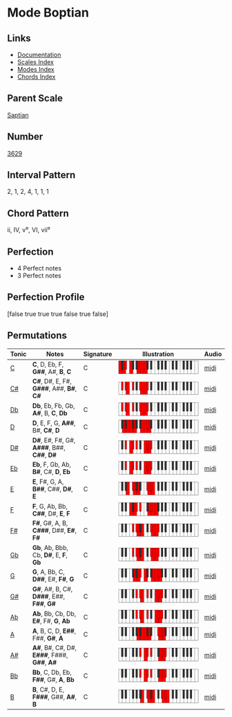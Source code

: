 # Mode Boptian

## Links

- [Documentation](index.md)
- [Scales Index](Scales.md)
- [Modes Index](Modes.md)
- [Chords Index](Chords.md)

## Parent Scale

[Saptian](ScaleSaptian.md)

## Number

[3629](https://ianring.com/musictheory/scales/3629)

## Interval Pattern

2, 1, 2, 4, 1, 1, 1

## Chord Pattern

ii, IV, v⁰, VI, vii⁰

## Perfection

- 4 Perfect notes
- 3 Perfect notes

## Perfection Profile

[false true true true false true false]

## Permutations

| Tonic | Notes | Signature | Illustration | Audio |
|-------|-------|-----------|--------------|-------|
| [C](ModeCNaturalBoptian.md) | **C**, D, Eb, F, **G##**, A#, **B**, **C** | C | ![CNaturalBoptian](ModeCNaturalBoptian.png) | [midi](https://github.com/edipermadi/music/blob/main/docs/ModeCNaturalBoptian.mid?raw=true) |
| [C#](ModeCSharpBoptian.md) | **C#**, D#, E, F#, **G###**, A##, **B#**, **C#** | C | ![CSharpBoptian](ModeCSharpBoptian.png) | [midi](https://github.com/edipermadi/music/blob/main/docs/ModeCSharpBoptian.mid?raw=true) |
| [Db](ModeDFlatBoptian.md) | **Db**, Eb, Fb, Gb, **A#**, B, **C**, **Db** | C | ![DFlatBoptian](ModeDFlatBoptian.png) | [midi](https://github.com/edipermadi/music/blob/main/docs/ModeDFlatBoptian.mid?raw=true) |
| [D](ModeDNaturalBoptian.md) | **D**, E, F, G, **A##**, B#, **C#**, **D** | C | ![DNaturalBoptian](ModeDNaturalBoptian.png) | [midi](https://github.com/edipermadi/music/blob/main/docs/ModeDNaturalBoptian.mid?raw=true) |
| [D#](ModeDSharpBoptian.md) | **D#**, E#, F#, G#, **A###**, B##, **C##**, **D#** | C | ![DSharpBoptian](ModeDSharpBoptian.png) | [midi](https://github.com/edipermadi/music/blob/main/docs/ModeDSharpBoptian.mid?raw=true) |
| [Eb](ModeEFlatBoptian.md) | **Eb**, F, Gb, Ab, **B#**, C#, **D**, **Eb** | C | ![EFlatBoptian](ModeEFlatBoptian.png) | [midi](https://github.com/edipermadi/music/blob/main/docs/ModeEFlatBoptian.mid?raw=true) |
| [E](ModeENaturalBoptian.md) | **E**, F#, G, A, **B##**, C##, **D#**, **E** | C | ![ENaturalBoptian](ModeENaturalBoptian.png) | [midi](https://github.com/edipermadi/music/blob/main/docs/ModeENaturalBoptian.mid?raw=true) |
| [F](ModeFNaturalBoptian.md) | **F**, G, Ab, Bb, **C##**, D#, **E**, **F** | C | ![FNaturalBoptian](ModeFNaturalBoptian.png) | [midi](https://github.com/edipermadi/music/blob/main/docs/ModeFNaturalBoptian.mid?raw=true) |
| [F#](ModeFSharpBoptian.md) | **F#**, G#, A, B, **C###**, D##, **E#**, **F#** | C | ![FSharpBoptian](ModeFSharpBoptian.png) | [midi](https://github.com/edipermadi/music/blob/main/docs/ModeFSharpBoptian.mid?raw=true) |
| [Gb](ModeGFlatBoptian.md) | **Gb**, Ab, Bbb, Cb, **D#**, E, **F**, **Gb** | C | ![GFlatBoptian](ModeGFlatBoptian.png) | [midi](https://github.com/edipermadi/music/blob/main/docs/ModeGFlatBoptian.mid?raw=true) |
| [G](ModeGNaturalBoptian.md) | **G**, A, Bb, C, **D##**, E#, **F#**, **G** | C | ![GNaturalBoptian](ModeGNaturalBoptian.png) | [midi](https://github.com/edipermadi/music/blob/main/docs/ModeGNaturalBoptian.mid?raw=true) |
| [G#](ModeGSharpBoptian.md) | **G#**, A#, B, C#, **D###**, E##, **F##**, **G#** | C | ![GSharpBoptian](ModeGSharpBoptian.png) | [midi](https://github.com/edipermadi/music/blob/main/docs/ModeGSharpBoptian.mid?raw=true) |
| [Ab](ModeAFlatBoptian.md) | **Ab**, Bb, Cb, Db, **E#**, F#, **G**, **Ab** | C | ![AFlatBoptian](ModeAFlatBoptian.png) | [midi](https://github.com/edipermadi/music/blob/main/docs/ModeAFlatBoptian.mid?raw=true) |
| [A](ModeANaturalBoptian.md) | **A**, B, C, D, **E##**, F##, **G#**, **A** | C | ![ANaturalBoptian](ModeANaturalBoptian.png) | [midi](https://github.com/edipermadi/music/blob/main/docs/ModeANaturalBoptian.mid?raw=true) |
| [A#](ModeASharpBoptian.md) | **A#**, B#, C#, D#, **E###**, F###, **G##**, **A#** | C | ![ASharpBoptian](ModeASharpBoptian.png) | [midi](https://github.com/edipermadi/music/blob/main/docs/ModeASharpBoptian.mid?raw=true) |
| [Bb](ModeBFlatBoptian.md) | **Bb**, C, Db, Eb, **F##**, G#, **A**, **Bb** | C | ![BFlatBoptian](ModeBFlatBoptian.png) | [midi](https://github.com/edipermadi/music/blob/main/docs/ModeBFlatBoptian.mid?raw=true) |
| [B](ModeBNaturalBoptian.md) | **B**, C#, D, E, **F###**, G##, **A#**, **B** | C | ![BNaturalBoptian](ModeBNaturalBoptian.png) | [midi](https://github.com/edipermadi/music/blob/main/docs/ModeBNaturalBoptian.mid?raw=true) |
